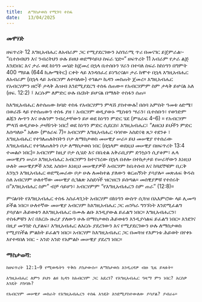 ```yaml
---
title:  ለማስታወስ የሚገባ ተስፋ
date:   13/04/2025
---
```


### መዋሃድ

ዘፍጥረት 12 እግዚአብሔር ለአብራም ጋር የሚያደርገውን አስገራሚ ጥሪ በመናገር ይጀምራል፡- “ቤተሰብህን እና ንብረትህን ሁሉ ይዘህ ወደማሳይህ ስፍራ ሂድ።” ዘፍጥረት 11 አብራም የታራ ልጅ እንደነበር እና ታራ ወደ ከነዓን መሄድ ከጀመረ በኋላ ቤተሰቡን ሃራን በተባለ ስፍራ ከከነዓን በግምት 400 ማይል (644 ኪሎሜትር) ርቀት ላይ እንዳሰፈረ ይነግረናል። ታራ ከሞተ በኋላ እግዚአብሔር ለአብራም (በኋላ ላይ አብርሃም ለተባለው) ተገልጦ ኪዳን መስጠት ጀመረ። እግዚአብሔር የአብርሃምን ዘሮች ታላቅ ሕዝብ እንደሚያደርግ ተስፋ ሰጠው። የአብርሃምም ስም ታላቅ ይሆናል አለ (ዘፍ. 12:2) ፤ እርሱም ለምድር ሁሉ በረከት ይሆናል በማለት ተስፋን ሰጠ።

ከእግዚአብሔር ለተሰጠው ከባድ ተስፋ የአብርሃምን ምላሽ ያስተውሉ! በሰባ አምስት ዓመቱ ዕድሜ፣ በወራሹ ላይ የተሰጠውን ተስፋ ያዘ ፣ አብርሃም ወዲያውኑ ሚስቱን ሣራን፣ ቤተሰቡን፣ የወንድም ልጁን ሎጥን እና ሁሉንም ንብረታቸውን ይዞ ወደ ከነዓን ምድር ሄደ (ምዕራፍ 4–6) ። የአብርሃም ምላሽ ወዲያውኑ ታዛዥነት ነበር! ወደ ከነዓን ምድር ሲደርስ፣ እግዚአብሔር፣ “ለዘርህ ይህችን ምድር እሰጣለሁ” አለው (ምዕራፍ 7)። አብርሃም እግዚአብሔር ባሳየው አስደናቂ ጸጋ ተደንቆ ፣ እግዚአብሔር የተገለጠለትበትን ቦታ ለማስታወስ መሠዊያ ሠራ። ይህ መሠዊያ የተሰራው እግዚአብሔር የተገለጠለትን ቦታ ለማስታወስ ነበር (በኋላም ወደዚህ መሠዊያ በዘፍጥረት 13:4 ተመልሶ ነበር)። አብርሃም ከዚያ ቦታ ሲሄድ እና በቤቴል አቅራቢያም ድንኳኑን ሲያቆም፣ ሌላ መሠዊያን ሠራ። እግዚአብሔር አብርሃምን ከተናገረው በኋላ በቶሎ በተከታታይ የሠራቸውን እነዚህ ሁለት መሠዊያዎች አንዴ አስቡ። እነዚህ መሠዊያዎች አብርሃም ከቤተሰብ እና ከጓደኞቹም ቢርቅ እንኳን እግዚአብሔር ወደሚመራው ቦታ ሁሉ ለመከተል ያለውን ቁርጠኝነት ያሳያሉ። መጽሐፍ ቅዱስ ስለ አብርሃም ሁለተኛው መሠዊያ ሲገልጽ አስደሳች ዝርዝርን ይሰጣል። መሰዊያዎቹ የተሰሩት በ“እግዚአብሔር ስም” ብቻ ሳይሆን፣ አብርሃምም “የእግዚአብሔርን ስም ጠራ” (12:8)።

ምናልባት የእግዚአብሔር ተስፋ አስፈላጊነት አብርሃም በከነዓን ውስጥ ሲጓዝ በአእምሮው ላይ ሊመጣ ይችል ነበር። ሁለተኛው መሠዊያ አብርሃም ከእግዚአብሔር ጋር ጠንካራ ግንኙነት እንደሚፈልግ ያሳያል። ሕይወቱን ለእግዚአብሔር በሙሉ ልቡ እንዲያውል ይፈልግ ነበር። እግዚአብሔርን፣ ተስፋዎቹን እና በእርሱ ዙሪያ ያለውን ሁሉ በማስታወስ ሕይወቱን እንዲያሳልፍ ይፈልግ ነበር። እንደገና በዚያ መንገድ ሲያልፍ፣ እግዚአብሔር ለእርሱ ያደረገውን እና የሚያደርገውን ሁሉ ለማስታወስ የሚያስችል ምልክት ይፈልግ ነበር። አብርሃም ከእግዚአብሔር ጋር በመጓዝ የእምነቱ ሕይወት በየቀኑ እየተዳበለ ነበር - አንድ አንድ የአምልኮ መሠዊያ ያደረግ ነበር።

### ማስታወሻ:

`ከዘፍጥረት 12:1–9 የሚወዱትን ጥቅስ ያስታውሱ። ለማስታወስ እንዲረዳዎ ብዙ ጊዜ ይጻፉት።`

`እግዚአብሔር ለምን ይህን ልዩ ኪዳን ከአብርሃም ጋር አደረገ? የእግዚአብሔር ዓላማ ምን ነበር? እርስዎ እንዴት ያስባሉ?`

`የአብርሃም መሠዊያ መስራት የእግዚአብሔርን ተስፋ እንዴት እንደሚያስተውለው ያሳያል? ያብራሩ።`